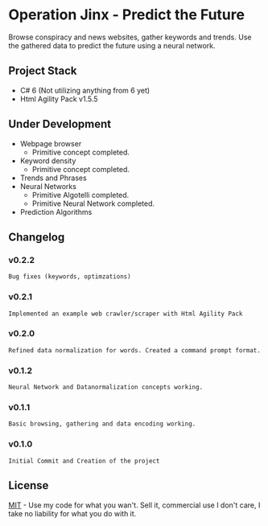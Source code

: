 # Operation Jinx - Predict the Future
 Browse conspiracy and news websites, gather keywords and trends. Use the gathered data to predict the future using a neural network.

## Project Stack
* C# 6 (Not utilizing anything from 6 yet)
* Html Agility Pack v1.5.5

## Under Development
* Webpage browser
  * Primitive concept completed.
* Keyword density
  * Primitive concept completed.
* Trends and Phrases
* Neural Networks
  * Primitive Algotelli completed.
  * Primitive Neural Network completed.
* Prediction Algorithms

## Changelog
### v0.2.2
```
Bug fixes (keywords, optimzations)
```
### v0.2.1
```
Implemented an example web crawler/scraper with Html Agility Pack
```
### v0.2.0
```
Refined data normalization for words. Created a command prompt format.
```
### v0.1.2
```
Neural Network and Datanormalization concepts working.
```
### v0.1.1
```
Basic browsing, gathering and data encoding working.
```
### v0.1.0
```
Initial Commit and Creation of the project
```

## License
[MIT](https://github.com/Quadrat1c/OpJinx/blob/master/LICENSE) - Use my code for what you wan't. Sell it, commercial use I don't care, I take no liability for what you do with it.
